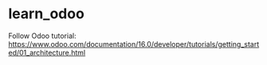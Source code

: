 # learn_odoo
Follow Odoo tutorial: https://www.odoo.com/documentation/16.0/developer/tutorials/getting_started/01_architecture.html

